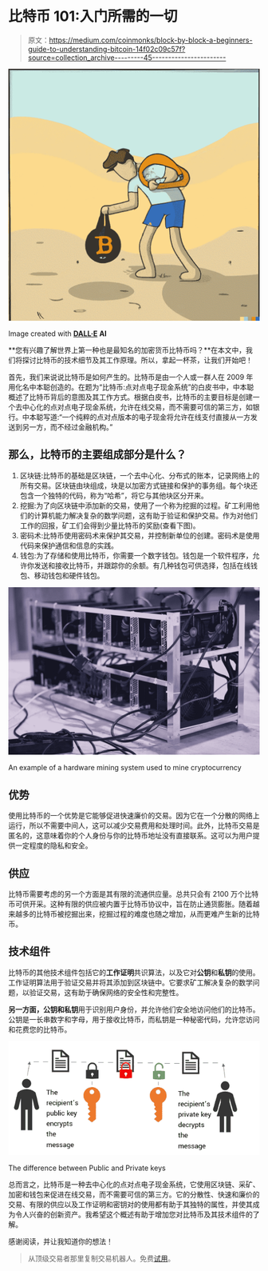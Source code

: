 # 比特币 101:入门所需的一切

> 原文：<https://medium.com/coinmonks/block-by-block-a-beginners-guide-to-understanding-bitcoin-14f02c09c57f?source=collection_archive---------45----------------------->

![](img/252d9dd92bc6fa43446a7c47ff79e802.png)

Image created with [**DALL·E**](https://labs.openai.com/) **AI**

**您有兴趣了解世界上第一种也是最知名的加密货币比特币吗？**在本文中，我们将探讨比特币的技术细节及其工作原理。所以，拿起一杯茶，让我们开始吧！

首先，我们来说说比特币是如何产生的。比特币是由一个人或一群人在 2009 年用化名中本聪创造的。在题为“比特币:点对点电子现金系统”的白皮书中，中本聪概述了比特币背后的意图及其工作方式。根据白皮书，比特币的主要目标是创建一个去中心化的点对点电子现金系统，允许在线交易，而不需要可信的第三方，如银行。中本聪写道:“一个纯粹的点对点版本的电子现金将允许在线支付直接从一方发送到另一方，而不经过金融机构。”

## **那么，比特币的主要组成部分是什么？**

1.  区块链:比特币的基础是区块链，一个去中心化、分布式的账本，记录网络上的所有交易。区块链由块组成，块是以加密方式链接和保护的事务组。每个块还包含一个独特的代码，称为“哈希”，将它与其他块区分开来。
2.  挖掘:为了向区块链中添加新的交易，使用了一个称为挖掘的过程。矿工利用他们的计算机能力解决复杂的数学问题，这有助于验证和保护交易。作为对他们工作的回报，矿工们会得到少量比特币的奖励(查看下图)。
3.  密码术:比特币使用密码术来保护其交易，并控制新单位的创建。密码术是使用代码来保护通信和信息的实践。
4.  钱包:为了存储和使用比特币，你需要一个数字钱包。钱包是一个软件程序，允许你发送和接收比特币，并跟踪你的余额。有几种钱包可供选择，包括在线钱包、移动钱包和硬件钱包。

![](img/1b550e31538d9b54bc37f60b4986ad25.png)

An example of a hardware mining system used to mine cryptocurrency

## 优势

使用比特币的一个优势是它能够促进快速廉价的交易。因为它在一个分散的网络上运行，所以不需要中间人，这可以减少交易费用和处理时间。此外，比特币交易是匿名的，这意味着你的个人身份与你的比特币地址没有直接联系。这可以为用户提供一定程度的隐私和安全。

## 供应

比特币需要考虑的另一个方面是其有限的流通供应量。总共只会有 2100 万个比特币可供开采。这种有限的供应被内置于比特币协议中，旨在防止通货膨胀。随着越来越多的比特币被挖掘出来，挖掘过程的难度也随之增加，从而更难产生新的比特币。

## 技术组件

比特币的其他技术组件包括它的**工作证明**共识算法，以及它对**公钥**和**私钥**的使用。工作证明算法用于验证交易并将其添加到区块链中。它要求矿工解决复杂的数学问题，以验证交易，这有助于确保网络的安全性和完整性。

**另一方面，公钥和私钥**用于识别用户身份，并允许他们安全地访问他们的比特币。公钥是一长串数字和字母，用于接收比特币，而私钥是一种秘密代码，允许您访问和花费您的比特币。

![](img/e42ff661c4d9dfa18cafdadd56190617.png)

The difference between Public and Private keys

总而言之，比特币是一种去中心化的点对点电子现金系统，它使用区块链、采矿、加密和钱包来促进在线交易，而不需要可信的第三方。它的分散性、快速和廉价的交易、有限的供应以及工作证明和密钥对的使用都有助于其独特的属性，并使其成为令人兴奋的创新资产。我希望这个概述有助于增加您对比特币及其技术组件的了解。

感谢阅读，并让我知道你的想法！

> 从顶级交易者那里复制交易机器人。免费[试用](https://coincodecap.com/go/pionex-coinmonks)。